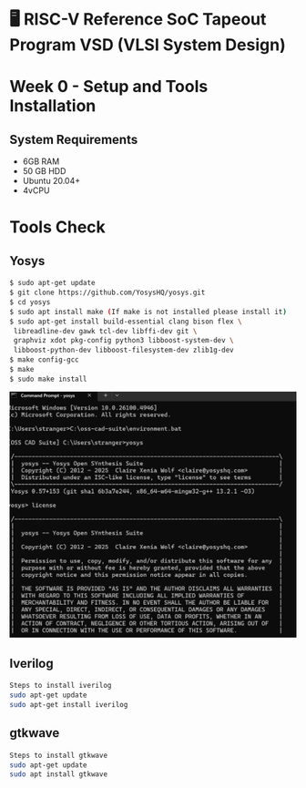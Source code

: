 # 🖥️ RISC-V Reference SoC Tapeout Program VSD (VLSI System Design)
# Week 0 - Setup and Tools Installation
## **System Requirements**
 - 6GB RAM
 - 50 GB HDD
 - Ubuntu 20.04+
 - 4vCPU
# Tools Check
## Yosys 
```bash
$ sudo apt-get update
$ git clone https://github.com/YosysHQ/yosys.git
$ cd yosys
$ sudo apt install make (If make is not installed please install it)
$ sudo apt-get install build-essential clang bison flex \
 libreadline-dev gawk tcl-dev libffi-dev git \
 graphviz xdot pkg-config python3 libboost-system-dev \
 libboost-python-dev libboost-filesystem-dev zlib1g-dev
$ make config-gcc
$ make
$ sudo make install
```
![image alt](https://github.com/NavyaSri425/RISC-V-Chip-Tapeout-program-from-VSD/blob/1a08c948991aa07b78405415344432764e77c311/yosys%20installation.png)

## Iverilog
```bash
Steps to install iverilog
sudo apt-get update
sudo apt-get install iverilog
```

## gtkwave 
```bash
Steps to install gtkwave
sudo apt-get update
sudo apt install gtkwave
```
